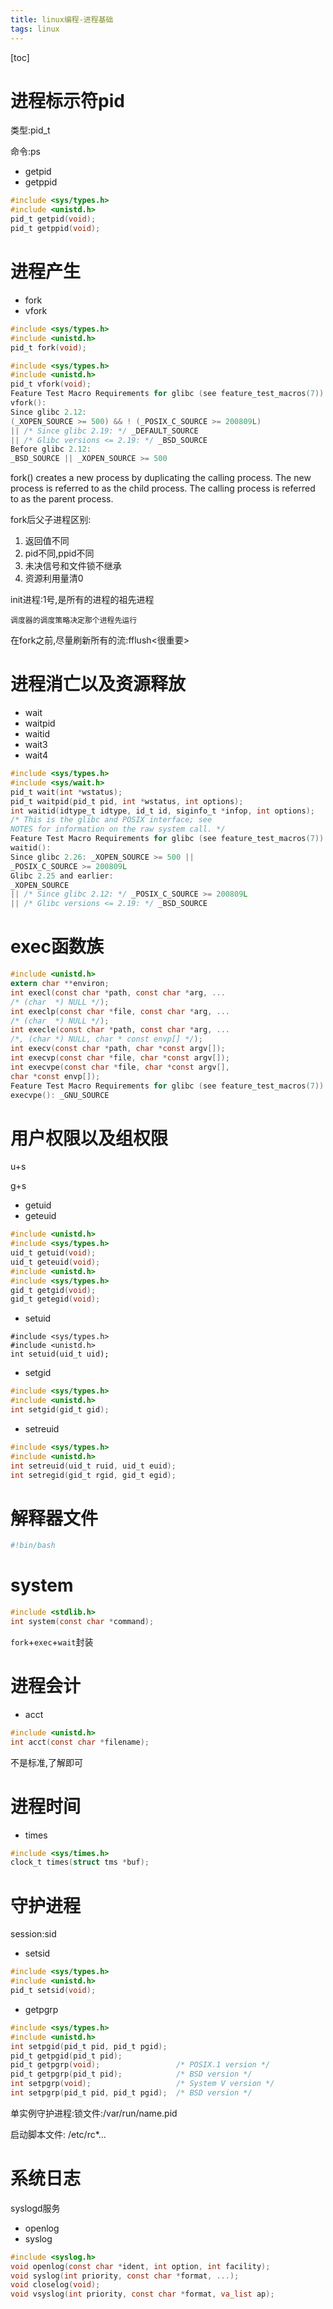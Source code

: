 ```yaml
---
title: linux编程-进程基础
tags: linux
---
```


[toc]

# 进程标示符pid

类型:pid_t

命令:ps

- getpid
- getppid

```c
#include <sys/types.h>
#include <unistd.h>
pid_t getpid(void);
pid_t getppid(void);
```

# 进程产生

- fork
- vfork

```c
#include <sys/types.h>
#include <unistd.h>
pid_t fork(void);
```

```c
#include <sys/types.h>
#include <unistd.h>
pid_t vfork(void);
Feature Test Macro Requirements for glibc (see feature_test_macros(7)):
vfork():
Since glibc 2.12:
(_XOPEN_SOURCE >= 500) && ! (_POSIX_C_SOURCE >= 200809L)
|| /* Since glibc 2.19: */ _DEFAULT_SOURCE
|| /* Glibc versions <= 2.19: */ _BSD_SOURCE
Before glibc 2.12:
_BSD_SOURCE || _XOPEN_SOURCE >= 500
```

fork()  creates  a new process by duplicating the calling process.  The
       new process is referred to as the child process.  The  calling  process
       is referred to as the parent process.

fork后父子进程区别:

1. 返回值不同
2. pid不同,ppid不同
3. 未决信号和文件锁不继承
4. 资源利用量清0

init进程:1号,是所有的进程的祖先进程

`调度器的调度策略决定那个进程先运行`

在fork之前,尽量刷新所有的流:fflush<很重要>

# 进程消亡以及资源释放

- wait
- waitpid
- waitid
- wait3
- wait4

```c
#include <sys/types.h>
#include <sys/wait.h>
pid_t wait(int *wstatus);
pid_t waitpid(pid_t pid, int *wstatus, int options);
int waitid(idtype_t idtype, id_t id, siginfo_t *infop, int options);
/* This is the glibc and POSIX interface; see
NOTES for information on the raw system call. */
Feature Test Macro Requirements for glibc (see feature_test_macros(7)):
waitid():
Since glibc 2.26: _XOPEN_SOURCE >= 500 ||
_POSIX_C_SOURCE >= 200809L
Glibc 2.25 and earlier:
_XOPEN_SOURCE
|| /* Since glibc 2.12: */ _POSIX_C_SOURCE >= 200809L
|| /* Glibc versions <= 2.19: */ _BSD_SOURCE
```

 

# exec函数族

```c
#include <unistd.h>
extern char **environ;
int execl(const char *path, const char *arg, ...
/* (char  *) NULL */);
int execlp(const char *file, const char *arg, ...
/* (char  *) NULL */);
int execle(const char *path, const char *arg, ...
/*, (char *) NULL, char * const envp[] */);
int execv(const char *path, char *const argv[]);
int execvp(const char *file, char *const argv[]);
int execvpe(const char *file, char *const argv[],
char *const envp[]);
Feature Test Macro Requirements for glibc (see feature_test_macros(7)):
execvpe(): _GNU_SOURCE
```



# 用户权限以及组权限

u+s

g+s

- getuid
- geteuid

```c
#include <unistd.h>
#include <sys/types.h>
uid_t getuid(void);
uid_t geteuid(void);
#include <unistd.h>
#include <sys/types.h>
gid_t getgid(void);
gid_t getegid(void);
```

- setuid

```
#include <sys/types.h>
#include <unistd.h>
int setuid(uid_t uid);
```

- setgid

```c
#include <sys/types.h>
#include <unistd.h>
int setgid(gid_t gid);
```

- setreuid

```c
#include <sys/types.h>
#include <unistd.h>
int setreuid(uid_t ruid, uid_t euid);
int setregid(gid_t rgid, gid_t egid);
```

# 解释器文件

```bash
#!bin/bash
```

# system

```c
#include <stdlib.h>
int system(const char *command);
```

`fork`+`exec`+`wait`封装

# 进程会计

- acct

```c
#include <unistd.h>
int acct(const char *filename);
```

不是标准,了解即可

# 进程时间

- times

```c
#include <sys/times.h>
clock_t times(struct tms *buf);
```

# 守护进程

session:sid

- setsid

```c
#include <sys/types.h>
#include <unistd.h>
pid_t setsid(void);
```

- getpgrp

```c
#include <sys/types.h>
#include <unistd.h>
int setpgid(pid_t pid, pid_t pgid);
pid_t getpgid(pid_t pid);
pid_t getpgrp(void);                 /* POSIX.1 version */
pid_t getpgrp(pid_t pid);            /* BSD version */
int setpgrp(void);                   /* System V version */
int setpgrp(pid_t pid, pid_t pgid);  /* BSD version */
```

单实例守护进程:锁文件:/var/run/name.pid

启动脚本文件: /etc/rc*...

# 系统日志

syslogd服务

- openlog
- syslog

```c
#include <syslog.h>
void openlog(const char *ident, int option, int facility);
void syslog(int priority, const char *format, ...);
void closelog(void);
void vsyslog(int priority, const char *format, va_list ap);
```


